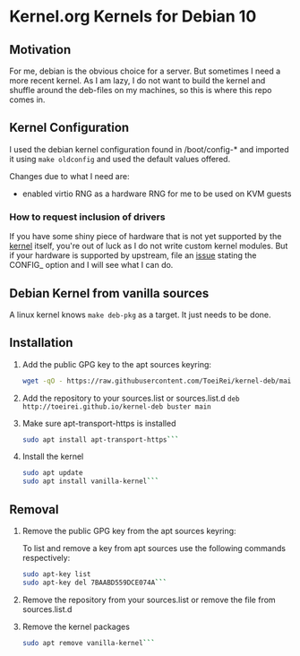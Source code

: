 # Kernel.org Kernels for Debian 10

## Motivation

For me, debian is the obvious choice for a server. But sometimes I need a more
recent kernel. As I am lazy, I do not want to build the kernel and shuffle 
around the deb-files on my machines, so this is where this repo comes in.

## Kernel Configuration

I used the debian kernel configuration found in /boot/config-* and imported 
it using `make oldconfig` and used the default values offered.

Changes due to what I need are:
- enabled virtio RNG as a hardware RNG for me to be used on KVM guests

### How to request inclusion of drivers
If you have some shiny piece of hardware that is not yet supported by the 
[kernel](https://kernel.org) itself, you're out of luck as I do not write 
custom kernel modules. But if your hardware is supported by upstream, file an
[issue](https://github.com/ToeiRei/kernel-deb/issues/new) stating the 
CONFIG_ option and I will see what I can do.

## Debian Kernel from vanilla sources

A linux kernel knows `make deb-pkg` as a target. It just needs to be done.

## Installation

1. Add the public GPG key to the apt sources keyring:
   ```bash
   wget -qO - https://raw.githubusercontent.com/ToeiRei/kernel-deb/main/stargazer.key | sudo apt-key add -```

2. Add the repository to your sources.list or sources.list.d
   `deb http://toeirei.github.io/kernel-deb buster main`

3. Make sure apt-transport-https is installed
   ```bash
   sudo apt install apt-transport-https```

4. Install the kernel
   ```bash
   sudo apt update
   sudo apt install vanilla-kernel```

## Removal

1. Remove the public GPG key from the apt sources keyring:

   To list and remove a key from apt sources use the following commands respectively:
   ```bash
   sudo apt-key list
   sudo apt-key del 7BAABD559DCE074A```

2. Remove the repository from your sources.list or remove the file from sources.list.d

3. Remove the kernel packages
   ```bash
   sudo apt remove vanilla-kernel```

